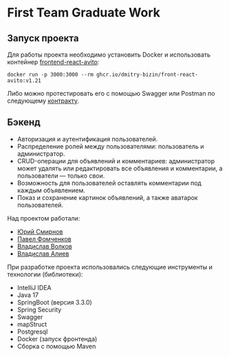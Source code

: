 # First Team Graduate Work
## Запуск проекта
Для работы проекта необходимо установить Docker и использовать контейнер
[frontend-react-avito](https://github.com/dmitry-bizin/front-react-avito/tree/v1.21):
```
docker run -p 3000:3000 --rm ghcr.io/dmitry-bizin/front-react-avito:v1.21
```
Либо можно протестировать его с помощью Swagger или Postman по следующему [контракту](https://github.com/dmitry-bizin/front-react-avito/blob/v1.21/openapi.yaml).
## Бэкенд

* Авторизация и аутентификация пользователей.
* Распределение ролей между пользователями: пользователь и администратор.
* CRUD-операции для объявлений и комментариев: администратор может удалять или редактировать все объявления и комментарии, а пользователи — только свои.
* Возможность для пользователей оставлять комментарии под каждым объявлением.
* Показ и сохранение картинок объявлений, а также аватарок пользователей.

Над проектом работали:
* [Юрий Смирнов](https://github.com/jonathan-sm)
* [Павел Фомченков](https://github.com/Pavel-Fomchenkov)
* [Владислав Волков](https://github.com/serper35)
* [Владислав Алиев](https://github.com/VGAliyev)

При разработке проекта использовались следующие инструменты и технологии (библиотеки):
- IntelliJ IDEA
- Java 17
- SpringBoot (версия 3.3.0)
- Spring Security
- Swagger
- mapStruct
- Postgresql
- Docker (запуск фронтенда)
- Сборка с помощью Maven
